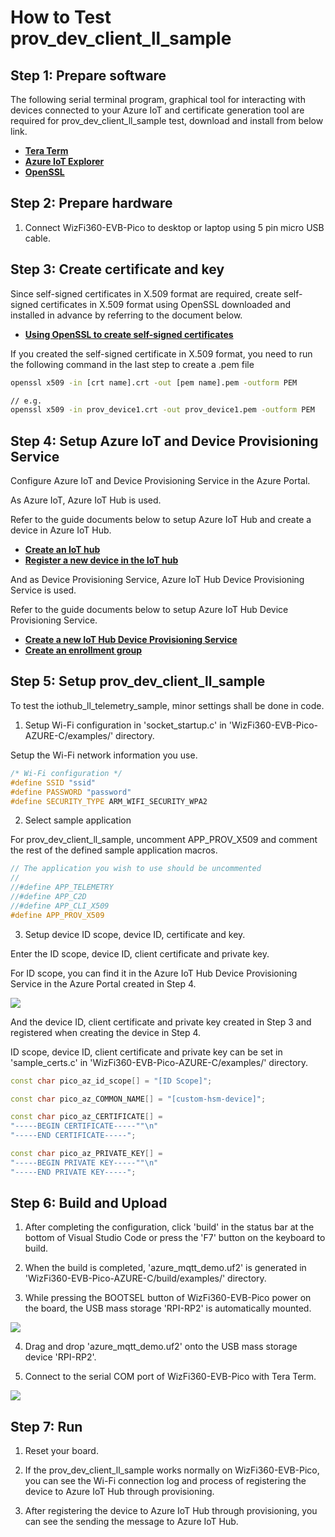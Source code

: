 # How to Test prov_dev_client_ll_sample



## Step 1: Prepare software

The following serial terminal program, graphical tool for interacting with devices connected to your Azure IoT and certificate generation tool are required for prov_dev_client_ll_sample test, download and install from below link.

- [**Tera Term**][link-tera_term]
- [**Azure IoT Explorer**][link-azure_iot_explorer]
- [**OpenSSL**][link-openssl]



## Step 2: Prepare hardware

1. Connect WizFi360-EVB-Pico to desktop or laptop using 5 pin micro USB cable.



## Step 3: Create certificate and key

Since self-signed certificates in X.509 format are required, create self-signed certificates in X.509 format using OpenSSL downloaded and installed in advance by referring to the document below.

- [**Using OpenSSL to create self-signed certificates**][link-using_openssl_to_create_self-signed_certificates]

If you created the  self-signed certificate in X.509 format, you need to run the following command in the last step to create a .pem file

```bash
openssl x509 -in [crt name].crt -out [pem name].pem -outform PEM

// e.g.
openssl x509 -in prov_device1.crt -out prov_device1.pem -outform PEM
```



## Step 4: Setup Azure IoT and Device Provisioning Service

Configure Azure IoT and Device Provisioning Service in the Azure Portal.

As Azure IoT, Azure IoT Hub is used.

Refer to the guide documents below to setup Azure IoT Hub and create a device in Azure IoT Hub.

- [**Create an IoT hub**][link-create_an_iot_hub]
- [**Register a new device in the IoT hub**][link-register_a_new_device_in_the_iot_hub]

And as Device Provisioning Service, Azure IoT Hub Device Provisioning Service is used.

Refer to the guide documents below to setup Azure IoT Hub Device Provisioning Service.

- [**Create a new IoT Hub Device Provisioning Service**][link-create_a_new_iot_hub_device_provisioning_service]
- [**Create an enrollment group**][link-create_an_enrollment_group]



## Step 5: Setup prov_dev_client_ll_sample

To test the iothub_ll_telemetry_sample, minor settings shall be done in code.

1. Setup Wi-Fi configuration in 'socket_startup.c' in 'WizFi360-EVB-Pico-AZURE-C/examples/' directory.

Setup the Wi-Fi network information you use.

```cpp
/* Wi-Fi configuration */
#define SSID "ssid"
#define PASSWORD "password"
#define SECURITY_TYPE ARM_WIFI_SECURITY_WPA2
```

2. Select sample application

For prov_dev_client_ll_sample, uncomment APP_PROV_X509 and comment the rest of the defined sample application macros.

```cpp
// The application you wish to use should be uncommented
//
//#define APP_TELEMETRY
//#define APP_C2D
//#define APP_CLI_X509
#define APP_PROV_X509
```

3. Setup device ID scope, device ID, certificate and key.

Enter the ID scope, device ID, client certificate and private key.

For ID scope, you can find it in the Azure IoT Hub Device Provisioning Service in the Azure Portal created in Step 4.

![][link-id_scope]

And the device ID, client certificate and private key created in Step 3 and registered when creating the device in Step 4.

ID scope, device ID, client certificate and private key can be set in 'sample_certs.c' in 'WizFi360-EVB-Pico-AZURE-C/examples/' directory.

```cpp
const char pico_az_id_scope[] = "[ID Scope]";

const char pico_az_COMMON_NAME[] = "[custom-hsm-device]";

const char pico_az_CERTIFICATE[] =
"-----BEGIN CERTIFICATE-----""\n"
"-----END CERTIFICATE-----";

const char pico_az_PRIVATE_KEY[] =
"-----BEGIN PRIVATE KEY-----""\n"
"-----END PRIVATE KEY-----";
```



## Step 6: Build and Upload

1. After completing the configuration, click 'build' in the status bar at the bottom of Visual Studio Code or press the 'F7' button on the keyboard to build.

2. When the build is completed, 'azure_mqtt_demo.uf2' is generated in 'WizFi360-EVB-Pico-AZURE-C/build/examples/' directory.

3. While pressing the BOOTSEL button of WizFi360-EVB-Pico power on the board, the USB mass storage 'RPI-RP2' is automatically mounted.

![][link-raspberry_pi_pico_usb_mass_storage]

4. Drag and drop 'azure_mqtt_demo.uf2' onto the USB mass storage device 'RPI-RP2'.

5. Connect to the serial COM port of WizFi360-EVB-Pico with Tera Term.

![][link-connect_to_serial_com_port]



## Step 7: Run

1. Reset your board.

2. If the prov_dev_client_ll_sample works normally on WizFi360-EVB-Pico, you can see the Wi-Fi connection log and  process of registering the device to Azure IoT Hub through provisioning.

3. After registering the device to Azure IoT Hub through provisioning, you can see the sending the message to Azure IoT Hub.



<!--
Link
-->

[link-tera_term]: https://osdn.net/projects/ttssh2/releases/
[link-azure_iot_explorer]: https://github.com/Azure/azure-iot-explorer/releases
[link-openssl]: https://www.openssl.org/source/
[link-using_openssl_to_create_self-signed_certificates]: https://docs.microsoft.com/en-us/azure/iot-hub/tutorial-x509-self-sign
[link-create_an_iot_hub]: https://docs.microsoft.com/en-us/azure/iot-hub/iot-hub-create-through-portal#create-an-iot-hub
[link-register_a_new_device_in_the_iot_hub]: https://docs.microsoft.com/en-us/azure/iot-hub/iot-hub-create-through-portal#register-a-new-device-in-the-iot-hub
[link-create_a_new_iot_hub_device_provisioning_service]: https://docs.microsoft.com/en-us/azure/iot-dps/quick-setup-auto-provision#create-a-new-iot-hub-device-provisioning-service
[link-create_an_enrollment_group]: https://docs.microsoft.com/en-us/azure/iot-dps/tutorial-custom-hsm-enrollment-group-x509#create-an-enrollment-group
[link-id_scope]: https://github.com/Wiznet/WizFi360-EVB-Pico-AZURE-C/blob/main/static/images/prov_dev_client_ll_sample/id_scope.png
[link-raspberry_pi_pico_usb_mass_storage]: https://github.com/Wiznet/WizFi360-EVB-Pico-AZURE-C/blob/main/static/images/prov_dev_client_ll_sample/raspberry_pi_pico_usb_mass_storage.png
[link-connect_to_serial_com_port]: https://github.com/Wiznet/WizFi360-EVB-Pico-AZURE-C/blob/main/static/images/prov_dev_client_ll_sample/connect_to_serial_com_port.png
